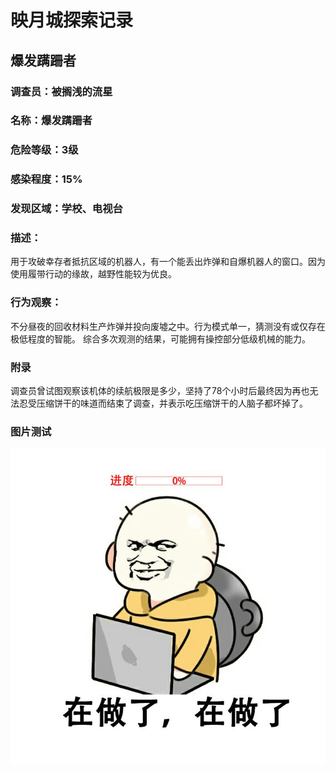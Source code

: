 # 映月城探索记录
## 爆发蹒跚者
### 调查员：被搁浅的流星
### 名称：爆发蹒跚者
### 危险等级：3级
### 感染程度：15%
### 发现区域：学校、电视台
### 描述：
用于攻破幸存者抵抗区域的机器人，有一个能丢出炸弹和自爆机器人的窗口。因为使用履带行动的缘故，越野性能较为优良。
### 行为观察：
不分昼夜的回收材料生产炸弹并投向废墟之中。行为模式单一，猜测没有或仅存在极低程度的智能。
综合多次观测的结果，可能拥有操控部分低级机械的能力。
### 附录
调查员曾试图观察该机体的续航极限是多少，坚持了78个小时后最终因为再也无法忍受压缩饼干的味道而结束了调查，并表示吃压缩饼干的人脑子都坏掉了。

### 图片测试
![JPG](../images/1.jpg)